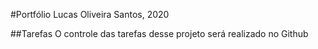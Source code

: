 #Portfólio
Lucas Oliveira Santos, 2020

##Tarefas
O controle das tarefas desse projeto será realizado no Github